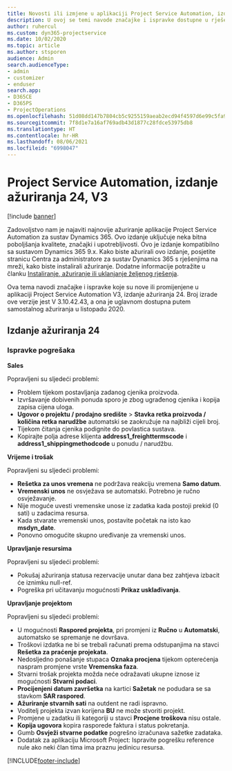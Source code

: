 ```yaml
---
title: Novosti ili izmjene u aplikaciji Project Service Automation, izdanje ažuriranja 24, V3
description: U ovoj se temi navode značajke i ispravke dostupne u rješenju Project Service Automation, izdanje ažuriranja 24, V3.
author: ruhercul
ms.custom: dyn365-projectservice
ms.date: 10/02/2020
ms.topic: article
ms.author: stsporen
audience: Admin
search.audienceType:
- admin
- customizer
- enduser
search.app:
- D365CE
- D365PS
- ProjectOperations
ms.openlocfilehash: 51d08dd147b7804cb5c9255159aeab2ecd94f4597d6e99c5fa92efe1246c44d0
ms.sourcegitcommit: 7f8d1e7a16af769adb43d1877c28fdce53975db8
ms.translationtype: HT
ms.contentlocale: hr-HR
ms.lasthandoff: 08/06/2021
ms.locfileid: "6998047"
---
```

# <a name="project-service-automation-update-release-24-v3"></a>Project Service Automation, izdanje ažuriranja 24, V3

[!include [banner](../includes/psa-now-project-operations.md)]

Zadovoljstvo nam je najaviti najnovije ažuriranje aplikacije Project Service Automation za sustav Dynamics 365. Ovo izdanje uključuje neka bitna poboljšanja kvalitete, značajki i upotrebljivosti. Ovo je izdanje kompatibilno sa sustavom Dynamics 365 9.x. Kako biste ažurirali ovo izdanje, posjetite stranicu Centra za administratore za sustav Dynamics 365 s rješenjima na mreži, kako biste instalirali ažuriranje. Dodatne informacije potražite u članku [Instaliranje, ažuriranje ili uklanjanje željenog rješenja](/power-platform/admin/install-remove-preferred-solution).

Ova tema navodi značajke i ispravke koje su nove ili promijenjene u aplikaciji Project Service Automation V3, izdanje ažuriranja 24. Broj izrade ove verzije jest V 3.10.42.43, a ona je uglavnom dostupna putem samostalnog ažuriranja u listopadu 2020.

## <a name="update-release-24"></a>Izdanje ažuriranja 24

### <a name="bug-fixes"></a>Ispravke pogrešaka

**Sales**

Popravljeni su sljedeći problemi:

- Problem tijekom postavljanja zadanog cjenika proizvoda.
- Izvršavanje dobivenih ponuda sporo je zbog ugrađenog cjenika i kopija zapisa cijena uloga.
- **Ugovor o projektu / prodajno središte** > **Stavka retka proizvoda / količina retka narudžbe** automatski se zaokružuje na najbliži cijeli broj.
- Tijekom čitanja cjenika podignite do povlastica sustava.
- Kopirajte polja adrese klijenta **address1_freighttermscode** i **address1_shippingmethodcode** u ponudu / narudžbu. 


**Vrijeme i trošak**

Popravljeni su sljedeći problemi:

- **Rešetka za unos vremena** ne podržava reakciju vremena **Samo datum**.
- **Vremenski unos** ne osvježava se automatski. Potrebno je ručno osvježavanje.
- Nije moguće uvesti vremenske unose iz zadatka kada postoji prekid (0 sati) u zadacima resursa.
- Kada stvarate vremenski unos, postavite početak na isto kao **msdyn_date**.
- Ponovno omogućite skupno uređivanje za vremenski unos.

**Upravljanje resursima**

Popravljeni su sljedeći problemi:

- Pokušaj ažuriranja statusa rezervacije unutar dana bez zahtjeva izbacit će iznimku null-ref.
- Pogreška pri učitavanju mogućnosti **Prikaz usklađivanja**.


**Upravljanje projektom**

Popravljeni su sljedeći problemi:

- U mogućnosti **Raspored projekta**, pri promjeni iz **Ručno** u **Automatski**, automatsko se spremanje ne dovršava.
- Troškovi izdatka ne bi se trebali računati prema odstupanjima na stavci **Rešetka za praćenje projekata**.
- Nedosljedno ponašanje stupaca **Oznaka procjena** tijekom opterećenja naspram promjene vrste **Vremenska faza**.
- Stvarni trošak projekta možda neće odražavati ukupne iznose iz mogućnosti **Stvarni podaci**.
- **Procijenjeni datum završetka** na kartici **Sažetak** ne podudara se sa stavkom **SAR raspored**.
- **Ažuriranje stvarnih sati** na outdent ne radi ispravno.
- Voditelj projekta izvan korijena **BU** ne može stvoriti projekt.
- Promjene u zadatku ili kategoriji u stavci **Procjene troškova** nisu ostale.
- **Kopija ugovora** kopira rasporede faktura i status pokretanja.
- Gumb **Osvježi stvarne podatke** pogrešno izračunava sažetke zadataka.
- Dodatak za aplikaciju Microsoft Project: Ispravite pogrešku reference nule ako neki član tima ima praznu jedinicu resursa.



[!INCLUDE[footer-include](../includes/footer-banner.md)]